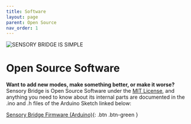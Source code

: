 ```yaml
---
title: Software
layout: page
parent: Open Source
nav_order: 1
---
```


![SENSORY BRIDGE IS SIMPLE](https://github.com/connornishijima/sensory_bridge_docs/blob/main/img/8.jpg?raw=true)

# Open Source Software

**Want to add new modes, make something better, or make it worse?** Sensory Bridge is Open Source Software under the [MIT License](https://github.com/connornishijima/SensoryBridge/blob/main/LICENSE), and anything you need to know about its internal parts are documented in the .ino and .h files of the Arduino Sketch linked below:

[Sensory Bridge Firmware (Arduino)](https://github.com/connornishijima/SensoryBridge/tree/main/SENSORY_BRIDGE_FIRMWARE){: .btn .btn-green }
